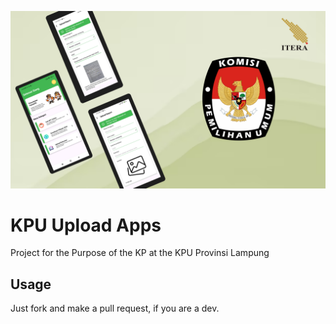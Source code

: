![image](attachment/Banner-KP.png)

# KPU Upload Apps

Project for the Purpose of the KP at the KPU Provinsi Lampung

## Usage 

Just fork and make a pull request, if you are a dev.
